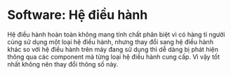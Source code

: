 # Software: Hệ điều hành

Hệ điều hành hoàn toàn không mang tính chất phân biệt vì có hàng tỉ người cùng sử dụng một loại hệ điều hành, nhưng thay đổi sang hệ điều hành khác so với hệ điều hành trên máy đang sử dụng thì dễ dàng bị phát hiện thông qua các component mà từng loại hệ điều hành cung cấp. Vì vậy tốt nhất không nên thay đổi thông số này.
